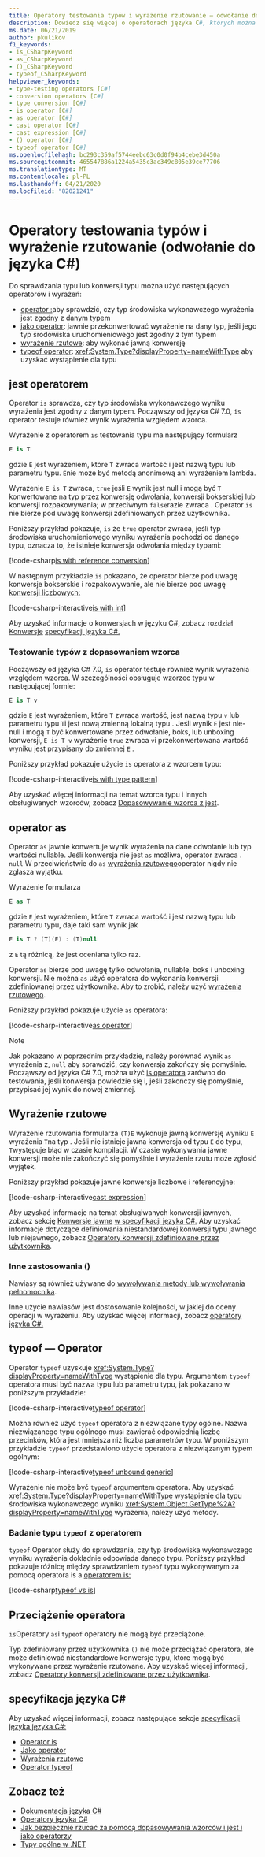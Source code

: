 ```yaml
---
title: Operatory testowania typów i wyrażenie rzutowanie — odwołanie do języka C#
description: Dowiedz się więcej o operatorach języka C#, których można użyć do sprawdzenia typu wyniku wyrażenia i przekonwertowania go na inny typ, jeśli to konieczne.
ms.date: 06/21/2019
author: pkulikov
f1_keywords:
- is_CSharpKeyword
- as_CSharpKeyword
- ()_CSharpKeyword
- typeof_CSharpKeyword
helpviewer_keywords:
- type-testing operators [C#]
- conversion operators [C#]
- type conversion [C#]
- is operator [C#]
- as operator [C#]
- cast operator [C#]
- cast expression [C#]
- () operator [C#]
- typeof operator [C#]
ms.openlocfilehash: bc293c359af5744eebc63c0d0f94b4cebe3d450a
ms.sourcegitcommit: 465547886a1224a5435c3ac349c805e39ce77706
ms.translationtype: MT
ms.contentlocale: pl-PL
ms.lasthandoff: 04/21/2020
ms.locfileid: "82021241"
---
```

# <a name="type-testing-operators-and-cast-expression-c-reference"></a>Operatory testowania typów i wyrażenie rzutowanie (odwołanie do języka C#)

Do sprawdzania typu lub konwersji typu można użyć następujących operatorów i wyrażeń:

- [operator :](#is-operator)aby sprawdzić, czy typ środowiska wykonawczego wyrażenia jest zgodny z danym typem
- [jako operator](#as-operator): jawnie przekonwertować wyrażenie na dany typ, jeśli jego typ środowiska uruchomieniowego jest zgodny z tym typem
- [wyrażenie rzutowe](#cast-expression): aby wykonać jawną konwersję
- [typeof operator](#typeof-operator): <xref:System.Type?displayProperty=nameWithType> aby uzyskać wystąpienie dla typu

## <a name="is-operator"></a>jest operatorem

Operator `is` sprawdza, czy typ środowiska wykonawczego wyniku wyrażenia jest zgodny z danym typem. Począwszy od języka C# 7.0, `is` operator testuje również wynik wyrażenia względem wzorca.

Wyrażenie z operatorem `is` testowania typu ma następujący formularz

```csharp
E is T
```

gdzie `E` jest wyrażeniem, które `T` zwraca wartość i jest nazwą typu lub parametru typu. `E`nie może być metodą anonimową ani wyrażeniem lambda.

Wyrażenie `E is T` zwraca, `true` jeśli `E` wynik jest null i mogą być `T` konwertowane na typ przez konwersję odwołania, konwersji bokserskiej lub konwersji rozpakowywania; w przeciwnym `false`razie zwraca . Operator `is` nie bierze pod uwagę konwersji zdefiniowanych przez użytkownika.

Poniższy przykład pokazuje, `is` że `true` operator zwraca, jeśli typ środowiska uruchomieniowego wyniku wyrażenia pochodzi od danego typu, oznacza to, że istnieje konwersja odwołania między typami:

[!code-csharp[is with reference conversion](snippets/TypeTestingAndConversionOperators.cs#IsWithReferenceConversion)]

W następnym przykładzie `is` pokazano, że operator bierze pod uwagę konwersje bokserskie i rozpakowywanie, ale nie bierze pod uwagę [konwersji liczbowych:](../builtin-types/numeric-conversions.md)

[!code-csharp-interactive[is with int](snippets/TypeTestingAndConversionOperators.cs#IsWithInt)]

Aby uzyskać informacje o konwersjach w języku C#, zobacz rozdział [Konwersje](~/_csharplang/spec/conversions.md) [specyfikacji języka C#.](~/_csharplang/spec/introduction.md)

### <a name="type-testing-with-pattern-matching"></a>Testowanie typów z dopasowaniem wzorca

Począwszy od języka C# 7.0, `is` operator testuje również wynik wyrażenia względem wzorca. W szczególności obsługuje wzorzec typu w następującej formie:

```csharp
E is T v
```

gdzie `E` jest wyrażeniem, które `T` zwraca wartość, jest nazwą typu `v` lub parametru typu `T`i jest nową zmienną lokalną typu . Jeśli wynik `E` jest nie-null i mogą `T` być konwertowane przez odwołanie, boks, lub unboxing konwersji, `E is T v` wyrażenie `true` zwraca `v`i przekonwertowana wartość wyniku jest przypisany do zmiennej `E` .

Poniższy przykład pokazuje użycie `is` operatora z wzorcem typu:

[!code-csharp-interactive[is with type pattern](snippets/TypeTestingAndConversionOperators.cs#IsTypePattern)]

Aby uzyskać więcej informacji na temat wzorca typu i innych obsługiwanych wzorców, zobacz [Dopasowywanie wzorca z jest](../keywords/is.md#pattern-matching-with-is).

## <a name="as-operator"></a>operator as

Operator `as` jawnie konwertuje wynik wyrażenia na dane odwołanie lub typ wartości nullable. Jeśli konwersja nie jest `as` możliwa, operator zwraca . `null` W przeciwieństwie do `as` [wyrażenia rzutowego](#cast-expression)operator nigdy nie zgłasza wyjątku.

Wyrażenie formularza

```csharp
E as T
```

gdzie `E` jest wyrażeniem, które `T` zwraca wartość i jest nazwą typu lub parametru typu, daje taki sam wynik jak

```csharp
E is T ? (T)(E) : (T)null
```

z `E` tą różnicą, że jest oceniana tylko raz.

Operator `as` bierze pod uwagę tylko odwołania, nullable, boks i unboxing konwersji. Nie można `as` użyć operatora do wykonania konwersji zdefiniowanej przez użytkownika. Aby to zrobić, należy użyć [wyrażenia rzutowego](#cast-expression).

Poniższy przykład pokazuje użycie `as` operatora:

[!code-csharp-interactive[as operator](snippets/TypeTestingAndConversionOperators.cs#AsOperator)]

> [!NOTE]
> Jak pokazano w poprzednim przykładzie, należy porównać wynik `as` wyrażenia z, `null` aby sprawdzić, czy konwersja zakończy się pomyślnie. Począwszy od języka C# 7.0, można użyć [is operatora](#type-testing-with-pattern-matching) zarówno do testowania, jeśli konwersja powiedzie się i, jeśli zakończy się pomyślnie, przypisać jej wynik do nowej zmiennej.

## <a name="cast-expression"></a>Wyrażenie rzutowe

Wyrażenie rzutowania formularza `(T)E` wykonuje jawną konwersję wyniku `E` wyrażenia `T`na typ . Jeśli nie istnieje jawna konwersja od typu `E` do typu, `T`występuje błąd w czasie kompilacji. W czasie wykonywania jawne konwersji może nie zakończyć się pomyślnie i wyrażenie rzutu może zgłosić wyjątek.

Poniższy przykład pokazuje jawne konwersje liczbowe i referencyjne:

[!code-csharp-interactive[cast expression](snippets/TypeTestingAndConversionOperators.cs#Cast)]

Aby uzyskać informacje na temat obsługiwanych konwersji jawnych, zobacz sekcję [Konwersje jawne](~/_csharplang/spec/conversions.md#explicit-conversions) [w specyfikacji języka C#.](~/_csharplang/spec/introduction.md) Aby uzyskać informacje dotyczące definiowania niestandardowej konwersji typu jawnego lub niejawnego, zobacz [Operatory konwersji zdefiniowane przez użytkownika](user-defined-conversion-operators.md).

### <a name="other-usages-of-"></a>Inne zastosowania ()

Nawiasy są również używane do [wywoływania metody lub wywoływania pełnomocnika](member-access-operators.md#invocation-expression-).

Inne użycie nawiasów jest dostosowanie kolejności, w jakiej do oceny operacji w wyrażeniu. Aby uzyskać więcej informacji, zobacz [operatory języka C#.](index.md)

## <a name="typeof-operator"></a>typeof — Operator

Operator `typeof` uzyskuje <xref:System.Type?displayProperty=nameWithType> wystąpienie dla typu. Argumentem `typeof` operatora musi być nazwa typu lub parametru typu, jak pokazano w poniższym przykładzie:

[!code-csharp-interactive[typeof operator](snippets/TypeTestingAndConversionOperators.cs#TypeOf)]

Można również użyć `typeof` operatora z niezwiązane typy ogólne. Nazwa niezwiązanego typu ogólnego musi zawierać odpowiednią liczbę przecinków, która jest mniejsza niż liczba parametrów typu. W poniższym przykładzie `typeof` przedstawiono użycie operatora z niezwiązanym typem ogólnym:

[!code-csharp-interactive[typeof unbound generic](snippets/TypeTestingAndConversionOperators.cs#TypeOfUnboundGeneric)]

Wyrażenie nie może być `typeof` argumentem operatora. Aby uzyskać <xref:System.Type?displayProperty=nameWithType> wystąpienie dla typu środowiska wykonawczego wyniku <xref:System.Object.GetType%2A?displayProperty=nameWithType> wyrażenia, należy użyć metody.

### <a name="type-testing-with-the-typeof-operator"></a>Badanie typu `typeof` z operatorem

`typeof` Operator służy do sprawdzania, czy typ środowiska wykonawczego wyniku wyrażenia dokładnie odpowiada danego typu. Poniższy przykład pokazuje różnicę między sprawdzaniem `typeof` typu wykonywanym za pomocą operatora is a [operatorem is:](#is-operator)

[!code-csharp[typeof vs is](snippets/TypeTestingAndConversionOperators.cs#TypeCheckWithTypeOf)]

## <a name="operator-overloadability"></a>Przeciążenie operatora

`is`Operatory `as`i `typeof` operatory nie mogą być przeciążone.

Typ zdefiniowany przez użytkownika `()` nie może przeciążać operatora, ale może definiować niestandardowe konwersje typu, które mogą być wykonywane przez wyrażenie rzutowane. Aby uzyskać więcej informacji, zobacz [Operatory konwersji zdefiniowane przez użytkownika](user-defined-conversion-operators.md).

## <a name="c-language-specification"></a>specyfikacja języka C#

Aby uzyskać więcej informacji, zobacz następujące sekcje [specyfikacji języka języka C#:](~/_csharplang/spec/introduction.md)

- [Operator is](~/_csharplang/spec/expressions.md#the-is-operator)
- [Jako operator](~/_csharplang/spec/expressions.md#the-as-operator)
- [Wyrażenia rzutowe](~/_csharplang/spec/expressions.md#cast-expressions)
- [Operator typeof](~/_csharplang/spec/expressions.md#the-typeof-operator)

## <a name="see-also"></a>Zobacz też

- [Dokumentacja języka C#](../index.md)
- [Operatory języka C#](index.md)
- [Jak bezpiecznie rzucać za pomocą dopasowywania wzorców i jest i jako operatorzy](../../how-to/safely-cast-using-pattern-matching-is-and-as-operators.md)
- [Typy ogólne w .NET](../../../standard/generics/index.md)

